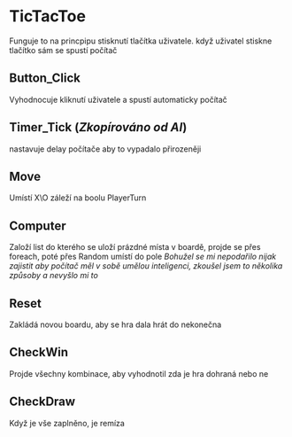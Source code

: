 # TicTacToe
Funguje to na princpipu stisknutí tlačítka uživatele. když uživatel stiskne tlačítko sám se spustí počítač
##  Button_Click
Vyhodnocuje kliknutí uživatele a spustí automaticky počítač
##  Timer_Tick (_Zkopírováno od AI_)
nastavuje delay počítače aby to vypadalo přirozeněji
##  Move
Umístí X\O záleží na boolu PlayerTurn
##  Computer
Založí list do kterého se uloží prázdné místa v boardě, projde se přes foreach, poté přes Random umístí do pole
_Bohužel se mi nepodařilo nijak zajistit aby počítač měl v sobě umělou inteligenci, zkoušel jsem to několika způsoby a nevyšlo mi to_
##  Reset
Zakládá novou boardu, aby se hra dala hrát do nekonečna
##  CheckWin
Projde všechny kombinace, aby vyhodnotil zda je hra dohraná nebo ne
## CheckDraw
Když je vše zaplněno, je remíza
